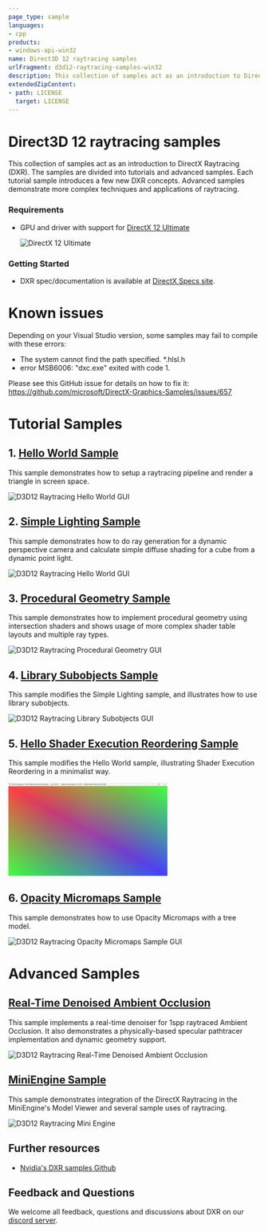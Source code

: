 ```yaml
---
page_type: sample
languages:
- cpp
products:
- windows-api-win32
name: Direct3D 12 raytracing samples
urlFragment: d3d12-raytracing-samples-win32
description: This collection of samples act as an introduction to DirectX Raytracing (DXR).
extendedZipContent:
- path: LICENSE
  target: LICENSE
---
```


# Direct3D 12 raytracing samples
This collection of samples act as an introduction to DirectX Raytracing (DXR). The samples are divided into tutorials and advanced samples. Each tutorial sample introduces a few new DXR concepts. Advanced samples demonstrate more complex techniques and applications of raytracing.

### Requirements
* GPU and driver with support for [DirectX 12 Ultimate](http://aka.ms/DirectX12UltimateDev)

  <img src="../../../Assets/DirectX12Ultimate.png" alt="DirectX 12 Ultimate" height="100">

### Getting Started
* DXR spec/documentation is available at [DirectX Specs site](https://microsoft.github.io/DirectX-Specs/d3d/Raytracing.html).

# Known issues
Depending on your Visual Studio version, some samples may fail to compile with these errors:
 * The system cannot find the path specified. *.hlsl.h
 * error MSB6006: "dxc.exe" exited with code 1.

Please see this GitHub issue for details on how to fix it: https://github.com/microsoft/DirectX-Graphics-Samples/issues/657

# Tutorial Samples
## 1. [Hello World Sample](src/D3D12RaytracingHelloWorld/readme.md)
This sample demonstrates how to setup a raytracing pipeline and render a triangle in screen space.

![D3D12 Raytracing Hello World GUI](src/D3D12RaytracingHelloWorld/Screenshot_small.png)

## 2. [Simple Lighting Sample](src/D3D12RaytracingSimpleLighting/readme.md)
This sample demonstrates how to do ray generation for a dynamic perspective camera and calculate simple diffuse shading for a cube from a dynamic point light. 

![D3D12 Raytracing Hello World GUI](src/D3D12RaytracingSimpleLighting/Screenshot_small.png)

## 3. [Procedural Geometry Sample](src/D3D12RaytracingProceduralGeometry/readme.md)
This sample demonstrates how to implement procedural geometry using intersection shaders and shows usage of more complex shader table layouts and multiple ray types. 

![D3D12 Raytracing Procedural Geometry GUI](src/D3D12RaytracingProceduralGeometry/Screenshot_small.png)

## 4. [Library Subobjects Sample](src/D3D12RaytracingLibrarySubobjects/readme.md)
This sample modifies the Simple Lighting sample, and illustrates how to use library subobjects.

![D3D12 Raytracing Library Subobjects GUI](src/D3D12RaytracingLibrarySubobjects/Screenshot_small.png)

## 5. [Hello Shader Execution Reordering Sample](src/D3D12RaytracingShaderExecutionReordering/readme.md)
This sample modifies the Hello World sample, illustrating Shader Execution Reordering in a minimalist way.

![D3D12 Raytracing Shader Execution Reordering Sample GUI](src/D3D12RaytracingHelloShaderExecutionReordering/Screenshot_small.png)

## 6. [Opacity Micromaps Sample](src/D3D12RaytracingOpacityMicromaps/readme.md)
This sample demonstrates how to use Opacity Micromaps with a tree model.

![D3D12 Raytracing Opacity Micromaps Sample GUI](src/D3D12RaytracingOpacityMicromaps/Screenshot_small.png)

# Advanced Samples
## [Real-Time Denoised Ambient Occlusion](src/D3D12RaytracingRealTimeDenoisedAmbientOcclusion/readme.md)
This sample implements a real-time denoiser for 1spp raytraced Ambient Occlusion. It also demonstrates a physically-based specular pathtracer implementation and dynamic geometry support.

![D3D12 Raytracing Real-Time Denoised Ambient Occlusion](src/D3D12RaytracingRealTimeDenoisedAmbientOcclusion/Screenshot_small.png)

## [MiniEngine Sample](src/D3D12RaytracingMiniEngineSample/readme.md)
This sample demonstrates integration of the DirectX Raytracing in the MiniEngine's Model Viewer and several sample uses of raytracing.

![D3D12 Raytracing Mini Engine](src/D3D12RaytracingMiniEngineSample/Screenshot_small.png)


## Further resources
* [Nvidia's DXR samples Github](https://github.com/NVIDIAGameWorks/DxrTutorials)

## Feedback and Questions
We welcome all feedback, questions and discussions about DXR on our [discord server](http://discord.gg/directx).

